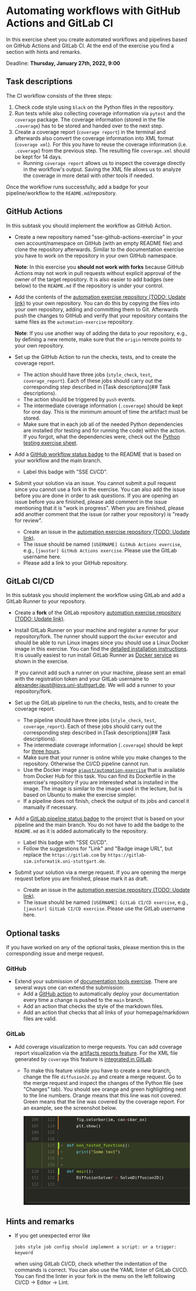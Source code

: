 # Automating workflows with GitHub Actions and GitLab CI

In this exercise sheet you create automated workflows and pipelines based on GitHub Actions and GitLab CI. At the end of the exercise you find a section with hints and remarks.

Deadline: **Thursday, January 27th, 2022, 9:00**

## Task descriptions

The CI workflow consists of the three steps:

1. Check code style using `black` on the Python files in the repository.
2. Run tests while also collecting coverage information via `pytest` and the `coverage` package. The coverage information (stored in the file `.coverage`) has to be stored and handed over to the next step.
3. Create a coverage report (`coverage report`) in the terminal and afterwards also convert the coverage information into XML format (`coverage xml`). For this you have to reuse the coverage information (i.e. `.coverage`) from the previous step. The resulting file `coverage.xml` should be kept for 14 days.
    - Running `coverage report` allows us to inspect the coverage directly in the workflow's output. Saving the XML file allows us to analyze the coverage in more detail with other tools if needed.

Once the workflow runs successfully, add a badge for your pipeline/workflow to the `README.md`/repository.

## GitHub Actions

In this subtask you should implement the workflow as GitHub Action.

- Create a new repository named "sse-github-actions-exercise" in your own account/namespace on GitHub (with an empty README file) and clone the repository afterwards. Similar to the documentation exercise you have to work on the repository in your own GitHub namespace.

  **Note**: In this exercise you **should not work with forks** because GitHub Actions may not work in pull requests without explicit approval of the owner of the target repository. It is also easier to add badges (see below) to the `README.md` if the repository is under your control.
- Add the contents of the [automation exercise repository (TODO: Update link)](https://github.com/Simulation-Software-Engineering/automation-exercise-preparation) to your own repository. You can do this by copying the files into your own repository, adding and committing them to Git. Afterwards push the changes to GitHub and verify that your repository contains the same files as the `automation-exercise` repository.

  **Note**: If you use another way of adding the data to your repository, e.g., by defining a new remote, make sure that the `origin` remote points to your own repository.

- Set up the GitHub Action to run the checks, tests, and to create the coverage report.
    - The action should have three jobs (`style_check`, `test`, `coverage_report`). Each of these jobs should carry out the corresponding step described in [Task descriptions](## Task descriptions).
    - The action should be triggered by `push` events.
    - The intermediate coverage information (`.coverage`) should be kept for one day. This is the minimum amount of time the artifact must be stored.
    - Make sure that in each job all of the needed Python dependencies are installed (for testing and for running the code) within the action. If you forgot, what the dependencies were, check out the [Python testing exercise sheet](https://github.com/Simulation-Software-Engineering/Lecture-Material/blob/main/05_testing_and_ci/python_testing_exercise.md).

- Add a [GitHub workflow status badge](https://docs.github.com/en/actions/monitoring-and-troubleshooting-workflows/adding-a-workflow-status-badge) to the README that is based on your workflow and the main branch.
    - Label this badge with "SSE CI/CD".

- Submit your solution via an issue. You cannot submit a pull request since you cannot use a fork in the exercise. You can also add the issue before you are done in order to ask questions. If you are opening an issue before you are finished, please add comment in the issue mentioning that it is "work in progress". When you are finished, please add another comment that the issue (or rather your repository) is "ready for review".
    - Create an issue in the [automation exercise repository (TODO: Update link)](https://github.com/Simulation-Software-Engineering/automation-exercise-preparation).
    - The issue should be named `[USERNAME] GitHub Actions exercise`, e.g., `[jaustar] GitHub Actions exercise`. Please use the GitLab username here.
    - Please add a link to your GitHub repository.

## GitLab CI/CD

In this subtask you should implement the workflow using GitLab and add a GitLab Runner to your repository.

- Create a **fork** of the GitLab repository [automation exercise repository (TODO: Update link)](https://gitlab-sim.informatik.uni-stuttgart.de/sse-test-group/automation-exercise).
- Install GitLab Runner on your machine and register a runner for your repository/fork. The runner should support the `docker` executor and should be able to run Linux images since you should use a Linux Docker image in this exercise. You can find the [detailed installation instructions](https://docs.gitlab.com/runner/install/). It is usually easiest to run install GitLab Runner as [Docker service](https://docs.gitlab.com/runner/install/docker.html) as shown in the exercise.

  If you cannot add such a runner on your machine, please sent an email with the registration token and your GitLab username to [alexander.jaust@ipvs.uni-stuttgart.de](mailto:alexander.jaust@ipvs.uni-stuttgart.de). We will add a runner to your repository/fork.

- Set up the GitLab pipeline to run the checks, tests, and to create the coverage report.
    - The pipeline should have three jobs (`style_check`, `test`, `coverage_report`). Each of these jobs should carry out the corresponding step described in [Task descriptions](## Task descriptions).
    - The intermediate coverage information (`.coverage`) should be kept for [three hours](https://docs.gitlab.com/ee/ci/yaml/index.html#artifactsexpire_in).
    - Make sure that your runner is online while you make changes to the repository. Otherwise the CI/CD pipeline cannot run.
    - Use the Docker image [`ajaust/automation-exercise`](https://hub.docker.com/repository/docker/ajaust/automation-exercise) that is available from Docker Hub for this task. You can find its Dockerfile in the exercise's repository if you are interested what is installed in the image. The image is similar to the image used in the lecture, but is based on Ubuntu to make the exercise simpler.
    - If a pipeline does not finish, check the output of its jobs and cancel it manually if necessary.

- Add a [GitLab pipeline status badge](https://docs.gitlab.com/ee/user/project/badges.html) to the project that is based on your pipeline and the main branch. You do not have to add the badge to the `README.md` as it is added automatically to the repository.
    - Label this badge with "SSE CI/CD".
    - Follow the suggestions for "Link" and "Badge image URL", but replace the `https://gitlab.com` by `https://gitlab-sim.informatik.uni-stuttgart.de`.
- Submit your solution via a merge request. If you are opening the merge request before you are finished, please mark it as draft.
    - Create an issue in the [automation exercise repository (TODO: Update link)](https://gitlab-sim.informatik.uni-stuttgart.de/sse-test-group/automation-exercise).
    - The issue should be named `[USERNAME] GitLab CI/CD exercise`, e.g., `[jaustar] GitLab CI/CD exercise`. Please use the GitLab username here.

## Optional tasks

If you have worked on any of the optional tasks, please mention this in the corresponding issue and merge request.

### GitHub

- Extend your submission of [documentation tools exercise](https://github.com/Simulation-Software-Engineering/Lecture-Material/blob/main/04_documentation/tools_exercise.md). There are several ways one can extend the submission:
    - Add a [GitHub action](https://github.com/marketplace/actions/deploy-mkdocs) to automatically deploy your documentation every time a change is pushed to the `main` branch.
    - Add an action that checks the style of the markdown files.
    - Add an action that checks that all links of your homepage/markdown files are valid.

### GitLab

- Add coverage visualization to merge requests. You can add coverage report visualization via the [artifacts reports feature](https://docs.gitlab.com/ee/ci/yaml/index.html#artifactsreports). For the XML file generated by `coverage` this feature is [integrated in GitLab](https://docs.gitlab.com/ee/user/project/merge_requests/test_coverage_visualization.html#python-example).
    - To make this feature visible you have to create a new branch, change the file `diffusion2d.py` and create a merge request. Go to the merge request and inspect the changes of the Python file (see "Changes" tab). You should see orange and green highlighting next to the line numbers. Orange means that this line was not covered. Green means that the line was covered by the coverage report. For an example, see the screenshot below.

      ![Screenshot of GitLab's coverage report visualization](./figs/automation_exercise/gitlab_coverage.png)

## Hints and remarks

- If you get unexpected error like

  ```text
  jobs style job config should implement a script: or a trigger: keyword
  ```

  when using GitLab CI/CD, check whether the indentation of the commands is correct. You can also use the YAML linter of GitLab CI/CD. You can find the linter in your fork in the menu on the left following CI/CD -> Editor -> Lint.